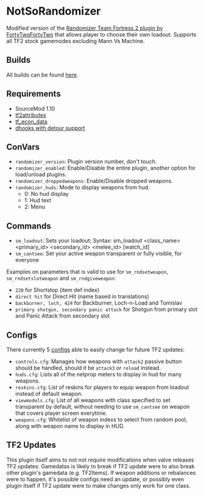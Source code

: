 # NotSoRandomizer

Modified version of the [Randomizer Team Fortress 2 plugin by FortyTwoFortyTwo](https://github.com/FortyTwoFortyTwo/Randomizer) that allows player to choose their own loadout.
Supports all TF2 stock gamemodes excluding Mann Vs Machine.

## Builds
All builds can be found [here](https://github.com/Doclic/NotSoRandomizer/releases).

## Requirements
- SourceMod 1.10
- [tf2attributes](https://forums.alliedmods.net/showthread.php?t=210221)
- [tf_econ_data](https://forums.alliedmods.net/showthread.php?t=315011)
- [dhooks with detour support](https://forums.alliedmods.net/showpost.php?p=2588686&postcount=589)

## ConVars
- `randomizer_version`: Plugin version number, don't touch.
- `randomizer_enabled`: Enable/Disable the entire plugin, another option for load/unload plugins.
- `randomizer_droppedweapons`: Enable/Disable dropped weapons.
- `randomizer_huds`: Mode to display weapons from hud.
  - 0: No hud display
  - 1: Hud text
  - 2: Menu

## Commands
- `sm_loadout`: Sets your loadout; Syntax: sm_loadout \<class_name> \<primary_id> \<secondary_id> \<melee_id> \[watch_id]
- `sm_cantsee`: Set your active weapon transparent or fully visible, for everyone

Examples on parameters that is valid to use for `sm_rndsetweapon`, `sm_rndsetslotweapon` and `sm_rndgiveweapon`:
- `220` for Shortstop (item def index)
- `direct hit` for Direct Hit (name based in translations)
- `backburner, loch, 424` for Backburner, Loch-n-Load and Tomislav
- `primary shotgun, secondary panic attack` for Shotgun from primary slot and Panic Attack from secondary slot

## Configs
There currently 5 [configs](https://github.com/FortyTwoFortyTwo/Randomizer/tree/master/configs/randomizer) able to easily change for future TF2 updates:
- `controls.cfg`: Manages how weapons with `attack2` passive button should be handled, should it be `attack3` or `reload` instead.
- `huds.cfg`: Lists all of the netprop meters to display in hud for many weapons.
- `reskins.cfg`: List of reskins for players to equip weapon from loadout instead of default weapon.
- `viewmodels.cfg`: List of all weapons with class specified to set transparent by default, without needing to use `sm_cantsee` on weapon that covers player screen everytime.
- `weapons.cfg`: Whitelist of weapon indexs to select from random pool, along with weapon name to display in HUD.

## TF2 Updates
This plugin itself aims to not not require modifications when valve releases TF2 updates.
Gamedatas is likely to break if TF2 update were to also break other plugin's gamedata (e.g. TF2Items).
If weapon additions or rebalances were to happen, it's possible configs need an update, or possibly even plugin itself if TF2 update were to make changes only work for one class.